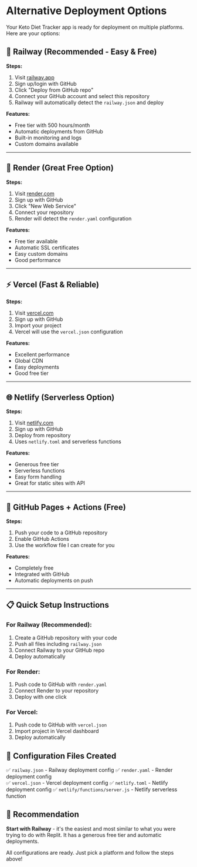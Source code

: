 # Alternative Deployment Options

Your Keto Diet Tracker app is ready for deployment on multiple platforms. Here are your options:

## 🚀 Railway (Recommended - Easy & Free)

**Steps:**
1. Visit [railway.app](https://railway.app)
2. Sign up/login with GitHub
3. Click "Deploy from GitHub repo"
4. Connect your GitHub account and select this repository
5. Railway will automatically detect the `railway.json` and deploy

**Features:**
- Free tier with 500 hours/month
- Automatic deployments from GitHub
- Built-in monitoring and logs
- Custom domains available

---

## 🔷 Render (Great Free Option)

**Steps:**
1. Visit [render.com](https://render.com)
2. Sign up with GitHub
3. Click "New Web Service"
4. Connect your repository
5. Render will detect the `render.yaml` configuration

**Features:**
- Free tier available
- Automatic SSL certificates
- Easy custom domains
- Good performance

---

## ⚡ Vercel (Fast & Reliable)

**Steps:**
1. Visit [vercel.com](https://vercel.com)
2. Sign up with GitHub
3. Import your project
4. Vercel will use the `vercel.json` configuration

**Features:**
- Excellent performance
- Global CDN
- Easy deployments
- Good free tier

---

## 🌐 Netlify (Serverless Option)

**Steps:**
1. Visit [netlify.com](https://netlify.com)
2. Sign up with GitHub
3. Deploy from repository
4. Uses `netlify.toml` and serverless functions

**Features:**
- Generous free tier
- Serverless functions
- Easy form handling
- Great for static sites with API

---

## 🐙 GitHub Pages + Actions (Free)

**Steps:**
1. Push your code to a GitHub repository
2. Enable GitHub Actions
3. Use the workflow file I can create for you

**Features:**
- Completely free
- Integrated with GitHub
- Automatic deployments on push

---

## 📋 Quick Setup Instructions

### For Railway (Recommended):
1. Create a GitHub repository with your code
2. Push all files including `railway.json`
3. Connect Railway to your GitHub repo
4. Deploy automatically

### For Render:
1. Push code to GitHub with `render.yaml`
2. Connect Render to your repository
3. Deploy with one click

### For Vercel:
1. Push code to GitHub with `vercel.json`
2. Import project in Vercel dashboard
3. Deploy automatically

## 🔧 Configuration Files Created

✅ `railway.json` - Railway deployment config
✅ `render.yaml` - Render deployment config  
✅ `vercel.json` - Vercel deployment config
✅ `netlify.toml` - Netlify deployment config
✅ `netlify/functions/server.js` - Netlify serverless function

## 🎯 Recommendation

**Start with Railway** - it's the easiest and most similar to what you were trying to do with Replit. It has a generous free tier and automatic deployments.

All configurations are ready. Just pick a platform and follow the steps above!